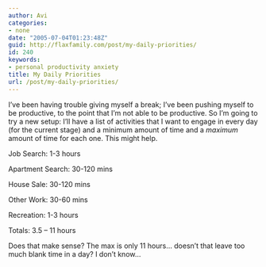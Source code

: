 ```yaml
---
author: Avi
categories:
- none
date: "2005-07-04T01:23:48Z"
guid: http://flaxfamily.com/post/my-daily-priorities/
id: 240
keywords:
- personal productivity anxiety
title: My Daily Priorities
url: /post/my-daily-priorities/
---
```

I&#8217;ve been having trouble giving myself a break; I&#8217;ve been pushing myself to be productive, to the point that I&#8217;m not able to be productive. So I&#8217;m going to try a new setup: I&#8217;ll have a list of activities that I want to engage in every day (for the current stage) and a minimum amount of time and a _maximum_ amount of time for each one. This might help.

Job Search: 1-3 hours
  
Apartment Search: 30-120 mins
  
House Sale: 30-120 mins
  
Other Work: 30-60 mins
  
Recreation: 1-3 hours

Totals: 3.5 &#8211; 11 hours

Does that make sense? The max is only 11 hours&#8230; doesn&#8217;t that leave too much blank time in a day? I don&#8217;t know&#8230;